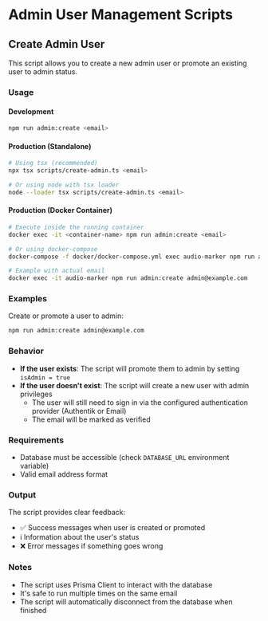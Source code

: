 # Admin User Management Scripts

## Create Admin User

This script allows you to create a new admin user or promote an existing user to admin status.

### Usage

#### Development
```bash
npm run admin:create <email>
```

#### Production (Standalone)
```bash
# Using tsx (recommended)
npx tsx scripts/create-admin.ts <email>

# Or using node with tsx loader
node --loader tsx scripts/create-admin.ts <email>
```

#### Production (Docker Container)
```bash
# Execute inside the running container
docker exec -it <container-name> npm run admin:create <email>

# Or using docker-compose
docker-compose -f docker/docker-compose.yml exec audio-marker npm run admin:create <email>

# Example with actual email
docker exec -it audio-marker npm run admin:create admin@example.com
```

### Examples

Create or promote a user to admin:
```bash
npm run admin:create admin@example.com
```

### Behavior

- **If the user exists**: The script will promote them to admin by setting `isAdmin = true`
- **If the user doesn't exist**: The script will create a new user with admin privileges
  - The user will still need to sign in via the configured authentication provider (Authentik or Email)
  - The email will be marked as verified

### Requirements

- Database must be accessible (check `DATABASE_URL` environment variable)
- Valid email address format

### Output

The script provides clear feedback:
- ✅ Success messages when user is created or promoted
- ℹ️  Information about the user's status
- ❌ Error messages if something goes wrong

### Notes

- The script uses Prisma Client to interact with the database
- It's safe to run multiple times on the same email
- The script will automatically disconnect from the database when finished